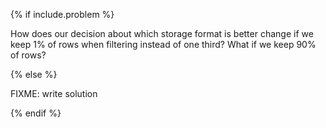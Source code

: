 {% if include.problem %}

How does our decision about which storage format is better change
if we keep 1% of rows when filtering instead of one third?
What if we keep 90% of rows?

{% else %}

FIXME: write solution

{% endif %}
